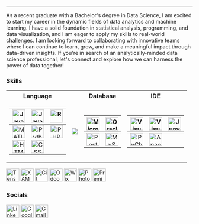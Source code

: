---

As a recent graduate with a Bachelor's degree in Data Science, I am excited to start my career in the dynamic fields of data analytics and machine learning. I have a solid foundation in statistical analysis, programming, and data visualization, and I am eager to apply my skills to real-world challenges. I am looking forward to collaborating with innovative teams where I can continue to learn, grow, and make a meaningful impact through data-driven insights. If you're in search of an analytically-minded data science professional, let's connect and explore how we can harness the power of data together!

### Skills 
<table><tr>
<th>Language</th>
<th></th>
<th>Database</th>
<th>IDE</th>
</tr><tr><td>

| <a href="https://www.java.com" target="_blank" rel="noreferrer"><img src="https://www.svgrepo.com/show/452234/java.svg" width="35" height="35" alt="Java"/> | <a href="https://www.javascript.com" target="_blank" rel="noreferrer"><img src="https://www.svgrepo.com/show/349419/javascript.svg" width="35" height="35" alt="JavaScript"/> | <a href="https://www.r-project.org" target="_blank" rel="noreferrer"><img src="https://raw.githubusercontent.com/danielcranney/readme-generator/main/public/icons/skills/rlang-colored.svg" width="35" height="35" alt="R"/> |
| :-: | :-: | :-: |
| <a href="https://www.mathworks.com/products/matlab.html" target="_blank" rel="noreferrer"><img src="https://www.mathworks.com/favicon.ico" width="35" height="35" alt="MATLAB"/> | <a href="https://www.python.org" target="_blank" rel="noreferrer"><img src="https://www.svgrepo.com/show/354238/python.svg" width="35" height="35" alt="Python"/> | <a href="https://www.php.net" target="_blank" rel="noreferrer"><img src="https://www.svgrepo.com/show/354180/php.svg" width="35" height="35" alt="PHP"/> |
| <a href="https://html.com" target="_blank" rel="noreferrer"><img src="https://www.svgrepo.com/show/353884/html-5.svg" width="35" height="35" alt="HTML"/> | <img src="https://www.svgrepo.com/show/353623/css-3.svg" width="35" height="35" alt="CSS"/> |

</td><td>

<img src="https://github-readme-stats.vercel.app/api/top-langs/?username=darylGan&layout=donut&show_icons=true&theme=default&bg_color=00000000&hide_border=true&locale=en&langs_count=20&size_weight=0.5&count_weight=0.5"/>

</td><td>

| <a href="https://www.microsoft.com/en-my/sql-server" target="_blank" rel="noreferrer"><img src="https://img.icons8.com/?size=100&id=laYYF3dV0Iew&format=png&color=000000" width="35" height="35" alt="Microsoft SQL Server"/> | <a href="https://www.oracle.com/" target="_blank" rel="noreferrer"><img src="https://www.svgrepo.com/show/448245/oracle.svg" width="35" height="35" alt="Oracle"/> |
| :-: | :-: |
| <a href="https://www.postgresql.org" target="_blank" rel="noreferrer"><img src="https://www.svgrepo.com/show/354200/postgresql.svg" width="35" height="35" alt="PostgreSQL"/> | <a href="https://www.mysql.com" target="_blank" rel="noreferrer"><img src="https://www.mysql.com/common/logos/logo-mysql-170x115.png" width="35" height="35" alt="MySQL"/> |

</td><td>

| <a href="https://visualstudio.microsoft.com" target="_blank" rel="noreferrer"><img src="https://visualstudio.microsoft.com/wp-content/uploads/2021/10/Product-Icon.svg" width="35" height="35" alt="Visual Studio"/> | <a href="https://code.visualstudio.com" target="_blank" rel="noreferrer"><img src="https://code.visualstudio.com/favicon.ico" width="35" height="35" alt="Visual Studio Code"/> | <a href="https://jupyter.org" target="_blank" rel="noreferrer"><img src="https://jupyter.org/favicon.ico" width="35" height="35" alt="Jupyter"/> |
| :-: | :-: | :-: |
| <a href="https://www.jetbrains.com/pycharm" target="_blank" rel="noreferrer"><img src="https://resources.jetbrains.com/storage/products/company/brand/logos/PyCharm_icon.png" width="35" height="35" alt="PyCharm"/> | <a href="https://netbeans.apache.org" target="_blank" rel="noreferrer"><img src="https://netbeans.apache.org/_/images/apache-netbeans.svg" width="35" height="35" alt="Apache NetBeans"/> |

</td></tr></table>

<a href="https://www.tensorflow.org" target="_blank" rel="noreferrer"><img src="https://www.svgrepo.com/show/354440/tensorflow.svg" width="35" height="35" alt="TensorFlow"/></a>
<a href="https://www.apachefriends.org/download.html" target="_blank" rel="noreferrer"><img src="https://www.svgrepo.com/show/354575/xampp.svg" width="35" height="35" alt="XAMPP"/></a>
<a href="https://git-scm.com" target="_blank" rel="noreferrer"><img src="https://www.svgrepo.com/show/452210/git.svg" width="35" height="35" alt="Git"/></a>
<a href="https://www.odoo.com" target="_blank" rel="noreferrer"><img src="https://odoocdn.com/openerp_website/static/src/img/assets/png/odoo_logo.png" width="35" height="35" alt="Odoo"/></a>
<a href="https://www.wix.com" target="_blank" rel="noreferrer"><img src="https://www.wix.com/favicon.ico" width="35" height="35" alt="Wix"/></a>
<a href="https://www.adobe.com/my_en/products/photoshop.html" target="_blank" rel="noreferrer"><img src="https://www.svgrepo.com/show/452149/adobe-photoshop.svg" width="35" height="35" alt="Photoshop"/></a>
<a href="https://www.adobe.com/my_en/products/premiere.html" target="_blank" rel="noreferrer"><img src="https://www.svgrepo.com/show/452150/adobe-premiere.svg" width="35" height="35" alt="Premiere Pro"/></a>

### Socials
<a href="https://www.linkedin.com/in/daryl-gan-" target="_blank" rel="noreferrer"><img src="https://content.linkedin.com/content/dam/me/business/en-us/amp/brand-site/v2/bg/LI-Bug.svg.original.svg" width="35" height="35" alt="LinkedIn"/></a>
<a href="https://g.dev/darylGan" target="_blank" rel="noreferrer"><img src="https://storage.googleapis.com/gweb-uniblog-publish-prod/images/logo_google_developers_color_2x_web_512dp.original.png" width="35" height="35" alt="Google Developer"/></a>
<a href="mailto:darylgan10@gmail.com" target="_blank" rel="noreferrer"><img src="https://storage.googleapis.com/gweb-uniblog-publish-prod/images/Gmail_Icon.original.png" width="35" height="35" alt="Gmail"/></a>
